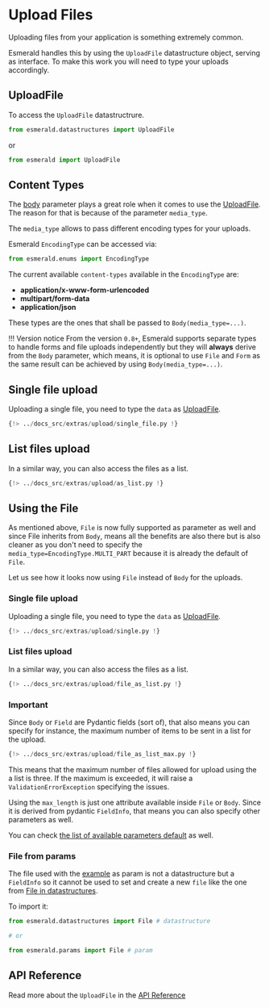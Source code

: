 # Upload Files

Uploading files from your application is something extremely common.

Esmerald handles this by using the `UploadFile` datastructure object, serving as interface. To make
this work you will need to type your uploads accordingly.

## UploadFile

To access the `UploadFile` datastructrure.

```python
from esmerald.datastructures import UploadFile
```

or

```python
from esmerald import UploadFile
```

## Content Types

The [body](./body-fields.md) parameter plays a great role when it comes to use the
[UploadFile](#uploadfile). The reason for that is because of the parameter `media_type`.

The `media_type` allows to pass different encoding types for your uploads.

Esmerald `EncodingType` can be accessed via:

```python
from esmerald.enums import EncodingType
```

The current available `content-types` available in the `EncodingType` are:

* **application/x-www-form-urlencoded**
* **multipart/form-data**
* **application/json**

These types are the ones that shall be passed to `Body(media_type=...)`.

!!! Version notice
    From the version `0.8+`, Esmerald supports separate types to handle forms and file uploads
    independently but they will **always** derive from the `Body` parameter, which means, it is
    optional to use `File` and `Form` as the same result can be achieved by using
    `Body(media_type=...)`.


## Single file upload

Uploading a single file, you need to type the `data` as [UploadFile](#uploadfile).

```python
{!> ../docs_src/extras/upload/single_file.py !}
```

## List files upload

In a similar way, you can also access the files as a list.

```python
{!> ../docs_src/extras/upload/as_list.py !}
```

## Using the File

As mentioned above, `File` is now fully supported as parameter as well and since File inherits from
`Body`, means all the benefits are also there but is also cleaner as you don't need to specify
the `media_type=EncodingType.MULTI_PART` because it is already the default of `File`.

Let us see how it looks now using `File` instead of `Body` for the uploads.

### Single file upload

Uploading a single file, you need to type the `data` as [UploadFile](#uploadfile).

```python hl_lines="6"
{!> ../docs_src/extras/upload/single.py !}
```

### List files upload

In a similar way, you can also access the files as a list.

```python hl_lines="8"
{!> ../docs_src/extras/upload/file_as_list.py !}
```

### Important

Since `Body` or `Field` are Pydantic fields (sort of), that also means you can specify for instance,
the maximum number of items to be sent in a list for the upload.

```python hl_lines="8"
{!> ../docs_src/extras/upload/file_as_list_max.py !}
```

This means that the maximum number of files allowed for upload using the a list is three. If the
maximum is exceeded, it will raise a `ValidationErrorException` specifying the issues.

Using the `max_length` is just one attribute available inside `File` or `Body`. Since it is derived
from pydantic `FieldInfo`, that means you can also specify other parameters as well.

You can check [the list of available parameters default](https://docs.pydantic.dev/latest/api/fields/#pydantic.fields.FieldInfo)
as well.

### File from params

The file used with the [example](#single-file-upload-1) as param is not a datastructure but a `FieldInfo` so it cannot
be used to set and create a new `file` like the one from [File in datastructures](../datastructures.md).

To import it:

```python
from esmerald.datastructures import File # datastructure

# or

from esmerald.params import File # param
```

## API Reference

Read more about the `UploadFile` in the [API Reference](../references/uploadfile.md)
